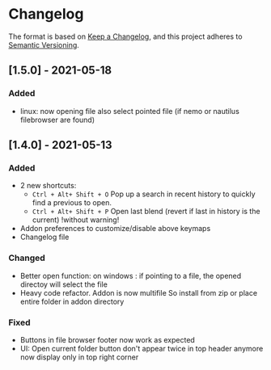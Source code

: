# Changelog

The format is based on [Keep a Changelog](https://keepachangelog.com/en/1.0.0/),
and this project adheres to [Semantic Versioning](https://semver.org/spec/v2.0.0.html).

<!-- ## [Unreleased] -->

## [1.5.0] - 2021-05-18

### Added
- linux: now opening file also select pointed file (if nemo or nautilus filebrowser are found)

## [1.4.0] - 2021-05-13

### Added
- 2 new shortcuts:
    - `Ctrl + Alt+ Shift + O` Pop up a search in recent history to quickly find a previous to open.
    - `Ctrl + Alt+ Shift + P` Open last blend (revert if last in history is the current) !without warning!
- Addon preferences to customize/disable above keymaps
- Changelog file

### Changed
- Better open function:
    on windows : if pointing to a file, the opened directoy will select the file
- Heavy code refactor. Addon is now multifile
So install from zip or place entire folder in addon directory

### Fixed
- Buttons in file browser footer now work as expected
- UI: Open current folder button don't appear twice in top header anymore
now display only in top right corner



<!--
Added: for new features.
Changed: for changes in existing functionality.
Deprecated: for soon-to-be removed features.
Removed: for now removed features.
Fixed: for any bug fixes.
Security: in case of vulnerabilities.
-->
